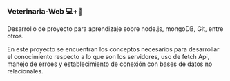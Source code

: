 ### Veterinaria-Web 💻+👦

Desarrollo de proyecto para aprendizaje sobre node.js, mongoDB, Git, entre otros.

En este proyecto se encuentran los conceptos necesarios para desarrollar el
conocimiento respecto a lo que son los servidores, uso de fetch Api,
manejo de erroes y establecimiento de conexión con bases de datos no relacionales.

